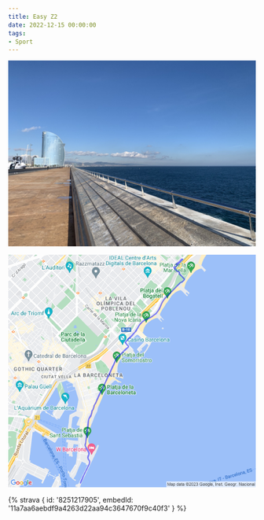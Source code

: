 ```yaml
---
title: Easy Z2
date: 2022-12-15 00:00:00
tags:
- Sport
---
```


![](images/IMG_0914.jpg)

![](images/20221215-activity-map.png)

{% strava { id: '8251217905', embedId: '11a7aa6aebdf9a4263d22aa94c3647670f9c40f3' } %}